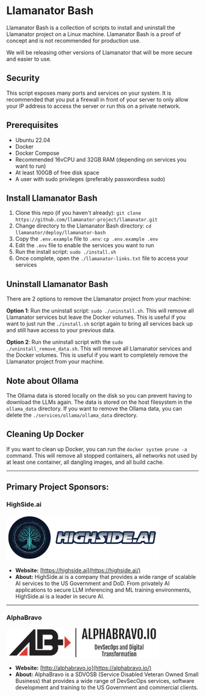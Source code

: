 # Llamanator Bash

Llamanator Bash is a collection of scripts to install and uninstall the Llamanator project on a Linux machine. Llamanator Bash is a proof of concept and is not recommended for production use.

We will be releasing other versions of Llamanator that will be more secure and easier to use.

## Security

This script exposes many ports and services on your system. It is recommended that you put a firewall in front of your server to only allow your IP address to access the server or run this on a private network.

## Prerequisites

- Ubuntu 22.04
- Docker
- Docker Compose
- Recommended 16vCPU and 32GB RAM (depending on services you want to run)
- At least 100GB of free disk space
- A user with sudo privileges (preferably passwordless sudo)

## Install Llamanator Bash

1. Clone this repo (if you haven't already): `git clone https://github.com/llamanator-project/llamanator.git`
2. Change directory to the Llamanator Bash directory: `cd llamanator/deploy/llamanator-bash`
3. Copy the `.env.example` file to `.env`: `cp .env.example .env`
4. Edit the `.env` file to enable the services you want to run
5. Run the install script: `sudo ./install.sh`
6. Once complete, open the `./llamanator-links.txt` file to access your services

## Uninstall Llamanator Bash

There are 2 options to remove the Llamanator project from your machine:

**Option 1**: Run the uninstall script: `sudo ./uninstall.sh`. This will remove all Llamanator services but leave the Docker volumes. This is useful if you want to just run the `./install.sh` script again to bring all services back up and still have access to your previous data.

**Option 2**: Run the uninstall script with the `sudo  ./uninstall_remove_data.sh`. This will remove all Llamanator services and the Docker volumes. This is useful if you want to completely remove the Llamanator project from your machine.

## Note about Ollama

The Ollama data is stored locally on the disk so you can prevent having to download the LLMs again. The data is stored on the host filesystem in the `ollama_data` directory. If you want to remove the Ollama data, you can delete the `./services/ollama/ollama_data` directory.

## Cleaning Up Docker

If you want to clean up Docker, you can run the `docker system prune -a` command. This will remove all stopped containers, all networks not used by at least one container, all dangling images, and all build cache.

---

## Primary Project Sponsors:

### HighSide.ai
<img src="../../assets/images/highside.ai-logo1-wide.png" alt="drawing" width="400"/>

- **Website:** [https://highside.ai](https://highside.ai/)
- **About:** HighSide.ai is a company that provides a wide range of scalable AI services to the US Government and DoD. From privately AI applications to secure LLM inferencing and ML training environments, HighSide.ai is a leader in secure AI.

---

### AlphaBravo
<img src="../../assets/images/alphabravo-logo-1.png" alt="drawing" width="400"/>

- **Website:** [http://alphabravo.io](https://alphabravo.io/)
- **About:** AlphaBravo is a SDVOSB (Service Disabled Veteran Owned Small Business) that provides a wide range of DevSecOps services, software development and training to the US Government and commercial clients.